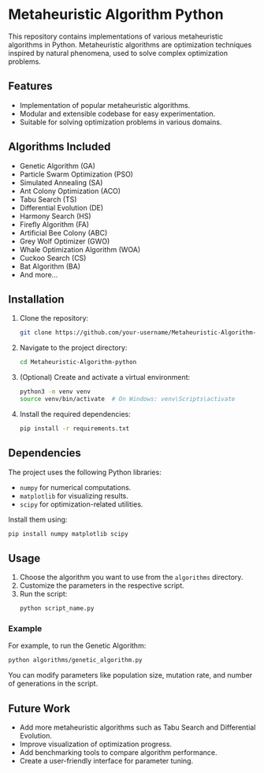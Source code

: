 # Metaheuristic Algorithm Python

This repository contains implementations of various metaheuristic algorithms in Python. Metaheuristic algorithms are optimization techniques inspired by natural phenomena, used to solve complex optimization problems.

## Features

- Implementation of popular metaheuristic algorithms.
- Modular and extensible codebase for easy experimentation.
- Suitable for solving optimization problems in various domains.

## Algorithms Included

- Genetic Algorithm (GA)
- Particle Swarm Optimization (PSO)
- Simulated Annealing (SA)
- Ant Colony Optimization (ACO)
- Tabu Search (TS)
- Differential Evolution (DE)
- Harmony Search (HS)
- Firefly Algorithm (FA)
- Artificial Bee Colony (ABC)
- Grey Wolf Optimizer (GWO)
- Whale Optimization Algorithm (WOA)
- Cuckoo Search (CS)
- Bat Algorithm (BA)
- And more...

## Installation

1. Clone the repository:
   ```bash
   git clone https://github.com/your-username/Metaheuristic-Algorithm-python.git
   ```
2. Navigate to the project directory:
   ```bash
   cd Metaheuristic-Algorithm-python
   ```
3. (Optional) Create and activate a virtual environment:
   ```bash
   python3 -m venv venv
   source venv/bin/activate  # On Windows: venv\Scripts\activate
   ```
4. Install the required dependencies:
   ```bash
   pip install -r requirements.txt
   ```

## Dependencies

The project uses the following Python libraries:
- `numpy` for numerical computations.
- `matplotlib` for visualizing results.
- `scipy` for optimization-related utilities.

Install them using:
```bash
pip install numpy matplotlib scipy
```

## Usage

1. Choose the algorithm you want to use from the `algorithms` directory.
2. Customize the parameters in the respective script.
3. Run the script:
   ```bash
   python script_name.py
   ```

### Example

For example, to run the Genetic Algorithm:
```bash
python algorithms/genetic_algorithm.py
```

You can modify parameters like population size, mutation rate, and number of generations in the script.

## Future Work

- Add more metaheuristic algorithms such as Tabu Search and Differential Evolution.
- Improve visualization of optimization progress.
- Add benchmarking tools to compare algorithm performance.
- Create a user-friendly interface for parameter tuning.
